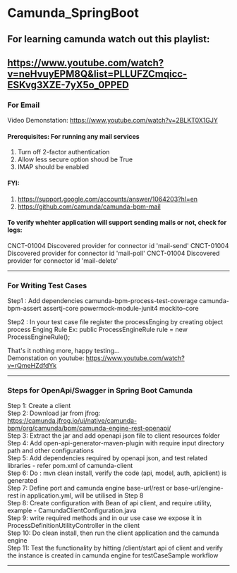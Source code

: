 # Camunda_SpringBoot

## For learning camunda watch out this playlist:


https://www.youtube.com/watch?v=neHvuyEPM8Q&list=PLLUFZCmqicc-ESKvg3XZE-7yX5o_0PPED
-----------------------------------------------------------------------------------

### For Email <br/>
Video Demonstation: https://www.youtube.com/watch?v=2BLKT0X1GJY <br/>
#### Prerequisites: For running any mail services <br/>

1. Turn off 2-factor authentication
2. Allow less secure option shoud be True
3. IMAP should be enabled

#### FYI:

1. https://support.google.com/accounts/answer/1064203?hl=en
2. https://github.com/camunda/camunda-bpm-mail

#### To verify whehter application will support sending mails or not, check for logs:

CNCT-01004 Discovered provider for connector id 'mail-send' CNCT-01004 Discovered provider for connector id 'mail-poll'
CNCT-01004 Discovered provider for connector id 'mail-delete'

-----------------------------------------------------------------------------------

### For Writing Test Cases

Step1 : Add dependencies
<artifactId>camunda-bpm-process-test-coverage</artifactId>
<artifactId>camunda-bpm-assert</artifactId>
<artifactId>assertj-core</artifactId>
<artifactId>powermock-module-junit4</artifactId>
<artifactId>mockito-core</artifactId>

Step2 : In your test case file register the processEnging by creating object process Enging Rule Ex: public
ProcessEngineRule rule = new ProcessEngineRule();

That's it nothing more, happy testing... <br/>
Demonstation on youtube: https://www.youtube.com/watch?v=rQmeHZdfdYk

-----------------------------------------------------------------------------------

### Steps for OpenApi/Swagger in Spring Boot Camunda

Step 1: Create a client <br/>
Step 2: Download jar from jfrog: https://camunda.jfrog.io/ui/native/camunda-bpm/org/camunda/bpm/camunda-engine-rest-openapi/ <br/>
Step 3: Extract the jar and add openapi json file to client resources folder <br/>
Step 4: Add open-api-generator-maven-plugin with require input directory path and other configurations <br/>
Step 5: Add dependencies required by openapi json, and test related libraries - refer pom.xml of camunda-client<br/>
Step 6: Do : mvn clean install, verify the code (api, model, auth, apiclient) is generated <br/>
Step 7: Define port and camunda engine base-url/rest or base-url/engine-rest in application.yml, will be utilised in Step 8<br/>
Step 8: Create configuration with Bean of api client, and require utility, example - CamundaClientConfiguration.java <br/>
Step 9: write required methods and in our use case we expose it in ProcessDefinitionUtilityController in the client <br/>
Step 10: Do clean install, then run the client application and the camunda engine<br/>
Step 11: Test the functionality by hitting /client/start api of client and verify the instance is created in camunda engine for testCaseSample workflow<br/>

-----------------------------------------------------------------------------------